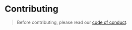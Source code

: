 # Contributing

> Before contributing, please read our [code of conduct](https://github.com/commercehub-oss/rscriptdb/blob/master/CODE_OF_CONDUCT.md).
